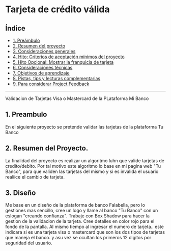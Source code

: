 # Tarjeta de crédito válida

## Índice

* [1. Preámbulo](#1-preámbulo)
* [2. Resumen del proyecto](#2-resumen-del-proyecto)
* [3. Consideraciones generales](#3-consideraciones-generales)
* [4. Hito: Criterios de aceptación mínimos del proyecto](#4-hito-criterios-de-aceptación-mínimos-del-proyecto)
* [5. Hito Opcional: Mostrar la franquicia de tarjeta](#5-hito-opcional-mostrar-la-franquicia-de-tarjeta)
* [6. Consideraciones técnicas](#6-consideraciones-técnicas)
* [7. Objetivos de aprendizaje](#7-objetivos-de-aprendizaje)
* [8. Pistas, tips y lecturas complementarias](#8-pistas-tips-y-lecturas-complementarias)
* [9. Para considerar Project Feedback](#9-para-considerar-project-feedback)

-------------------------------------------------------------------------------------------
Validacion de Tarjetas Visa o Mastercard de la PLataforma Mi Banco

## 1. Preambulo

En el siguiente proyecto se pretende validar las tarjetas de la plataforma Tu Banco

## 2. Resumen del Proyecto.

La finalidad del proyecto es realizar un algoritmo luhn que valide tarjetas de credito/debito. Por tal motivo este algoritmo lo base en mi pagina web "Tu Banco", para que validen las tarjetas del mismo y si es invalida el usuario realiice el cambio de tarjeta.

## 3. Diseño

Me base en un diseño de la plataforma de banco Falabella, pero lo gestiones mas sencillo, cree un logo y llame al banco "Tu Banco" con un eslogan "creando confianza". Trabaje con Box Shadow para hacer la gestion de la validacion de la tarjeta. Cree detalles en color rojo para el fondo de la pantalla. Al mismo tiempo al ingresar el numero de tarjeta.. este indicara si es una tarjeta visa o mastercard que son los dos tipos de tarjetas que maneja el banco. y asu vez se ocultan los primeros 12 digitos por seguridad del usuario.









